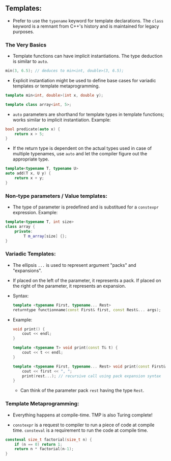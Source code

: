 ## Templates:

- Prefer to use the `typename` keyword for template declarations. The `class` keyword is a remnant from C++'s history and is maintained for legacy purposes.

### The Very Basics

- Template functions can have implicit instantiations. The type deduction is similar to `auto`.
```c++
min(3, 6.5); // deduces to min<int, double>(3, 6.5);
```

- Explicit instantiation might be used to define base cases for variadic templates or template metaprogramming.
```c++
template min<int, double>(int x, double y);

template class array<int, 5>;
```

- `auto` parameters are shorthand for template types in template functions; works similar to implicit instantiation. Example:
```c++
bool predicate(auto x) {
    return x > 5;
}
```

- If the return type is dependent on the actual types used in case of multiple typenames, use `auto` and let the compiler figure out the appropriate type.
```c++
template<typename T, typename U>
auto add(T x, U y) {
    return x + y;
}
```

### Non-type parameters / Value templates:

- The type of parameter is predefined and is substitued for a `constexpr` expression. Example:
```c++
template<typename T, int size>
class array {
    private:
        T m_array[size] {};
}
```


### Variadic Templates:
- The ellipsis `...` is used to represent argument "packs" and "expansions".

- If placed on the left of the parameter, it represents a pack. If placed on the right of the parameter, it represents an expansion.

- Syntax:
    ```c++
    template <typename First, typename... Rest>
    returntype functionname(const First& first, const Rest&... args);
    ```

- Example:
    ```c++
    void print() {
        cout << endl;
    }

    template <typename T> void print(const T& t) {
        cout << t << endl;
    }

    template <typename First, typename... Rest> void print(const First& first, const Rest&... rest) {
        cout << first << ", ";
        print(rest...); // recursive call using pack expansion syntax
    }
    ```

    - Can think of the parameter pack `rest` having the type `Rest`.


### Template Metaprogramming:

- Everything happens at compile-time. TMP is also Turing complete!

- `constexpr` is a request to compiler to run a piece of code at compile time. `consteval` is a requirement to run the code at compile time.
```c++
consteval size_t factorial(size_t n) {
    if (n == 0) return 1;
    return n * factorial(n-1);
}
```
